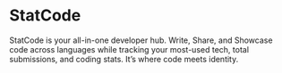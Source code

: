 
# StatCode
StatCode is your all-in-one developer hub. Write, Share, and Showcase code across languages while tracking your most-used tech, total submissions, and coding stats. It’s where code meets identity.
